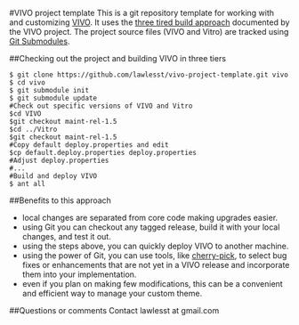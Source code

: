 #VIVO project template
This is a git repository template for working with and customizing [VIVO](http://vivoweb.org/).  It uses the [three tired build approach](https://wiki.duraspace.org/display/VIVO/Building+VIVO+in+3+tiers) documented by the VIVO project.  The project source files (VIVO and Vitro) are tracked using [Git Submodules](http://git-scm.com/book/en/Git-Tools-Submodules).

##Checking out the project and building VIVO in three tiers
~~~~
$ git clone https://github.com/lawlesst/vivo-project-template.git vivo
$ cd vivo
$ git submodule init
$ git submodule update
#Check out specific versions of VIVO and Vitro
$cd VIVO
$git checkout maint-rel-1.5
$cd ../Vitro
$git checkout maint-rel-1.5
#Copy default deploy.properties and edit
$cp default.deploy.properties deploy.properties
#Adjust deploy.properties
#...
#Build and deploy VIVO
$ ant all
~~~~

##Benefits to this approach
 * local changes are separated from core code making upgrades easier.
 * using Git you can checkout any tagged release, build it with your local changes, and test it out.
 * using the steps above, you can quickly deploy VIVO to another machine.
 * using the power of Git, you can use tools, like [cherry-pick](http://www.vogella.com/articles/Git/article.html#cherrypick), to select bug fixes or enhancements that are not yet in a VIVO release and incorporate them into your implementation.
 * even if you plan on making few modifications, this can be a convenient and efficient way to manage your custom theme. 

 ##Questions or comments
 Contact lawlesst at gmail.com 
